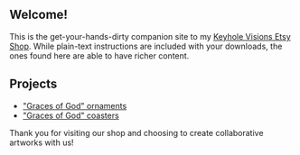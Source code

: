 ## Welcome!

This is the get-your-hands-dirty companion site to my [Keyhole Visions Etsy Shop][etsy]. While plain-text instructions are included with your downloads, the ones found here are able to have richer content.

## Projects

- ["Graces of God" ornaments][graces-of-god-ornaments]
- ["Graces of God" coasters][graces-of-god-coasters]

Thank you for visiting our shop and choosing to create collaborative artworks with us!

[etsy]: https://www.etsy.com/shop/keyholevisions
[graces-of-god-ornaments]: projects/graces-of-god-ornaments
[graces-of-god-coasters]: projects/graces-of-god-ornaments

